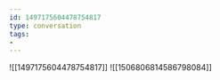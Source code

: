 ```yaml
---
id: 1497175604478754817
type: conversation
tags:
- 
---
```

![[1497175604478754817]]
![[1506806814586798084]]

